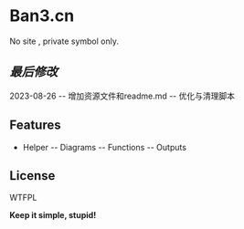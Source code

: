 ﻿# Ban3.cn
No site , private symbol only.

## _最后修改_

2023-08-26
-- 增加资源文件和readme.md
-- 优化与清理脚本

## Features

- Helper
-- Diagrams
-- Functions
-- Outputs

## License

WTFPL

**Keep it simple, stupid!**